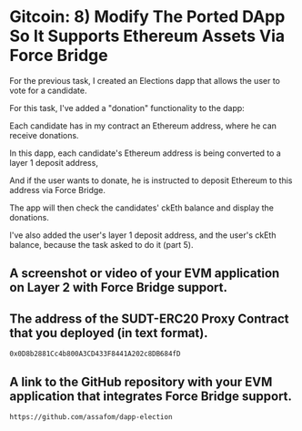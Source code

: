 # Gitcoin: 8) Modify The Ported DApp So It Supports Ethereum Assets Via Force Bridge

For the previous task, I created an Elections dapp that allows the user to vote for a candidate.

For this task, I've added a "donation" functionality to the dapp:

Each candidate has in my contract an Ethereum address, where he can receive donations.

In this dapp, each candidate's Ethereum address is being converted to a layer 1 deposit address,

And if the user wants to donate, he is instructed to deposit Ethereum to this address via Force Bridge.

The app will then check the candidates' ckEth balance and display the donations.


I've also added the user's layer 1 deposit address, and the user's ckEth balance, because the task asked to do it (part 5).


## A screenshot or video of your EVM application on Layer 2 with Force Bridge support.

## The address of the SUDT-ERC20 Proxy Contract that you deployed (in text format).
```
0x0D8b2881Cc4b800A3CD433F8441A202c8DB684fD
```

## A link to the GitHub repository with your EVM application that integrates Force Bridge support.
```
https://github.com/assafom/dapp-election
```
